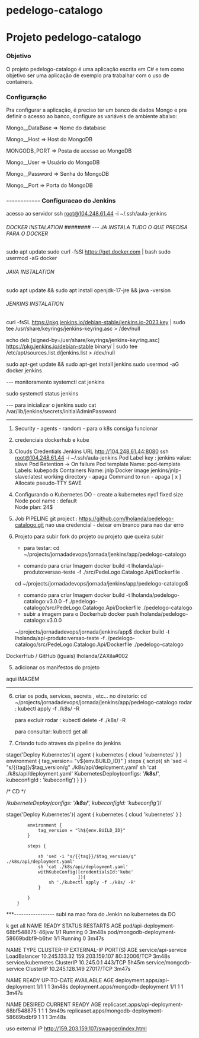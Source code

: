 # pedelogo-catalogo

# Projeto pedelogo-catalogo

### Objetivo
O projeto pedelogo-catalogo é uma aplicação escrita em C# e tem como objetivo ser uma aplicação de exemplo pra trabalhar com o uso de containers.

### Configuração
Pra configurar a aplicação, é preciso ter um banco de dados Mongo e pra definir o acesso ao banco, configure as variáveis de ambiente abaixo:

Mongo__DataBase => Nome do database

Mongo__Host => Host do MongoDB

MONGODB_PORT => Posta de acesso ao MongoDB

Mongo__User => Usuário do MongoDB

Mongo__Password => Senha do MongoDB

Mongo__Port => Porta do MongoDB

### ------------ Configuracao do Jenkins

acesso ao servidor
ssh root@104.248.61.44 -i ~/.ssh/aula-jenkins

###### DOCKER INSTALATION ######## --- JA INSTALA TUDO O QUE PRECISA PARA O DOCKER

sudo apt update
sudo curl -fsSl https://get.docker.com | bash 
sudo usermod -aG docker 

###### JAVA INSTALATION ########

sudo apt update && sudo apt install openjdk-17-jre && java -version

###### JENKINS INSTALATION ########

curl -fsSL https://pkg.jenkins.io/debian-stable/jenkins.io-2023.key | sudo tee /usr/share/keyrings/jenkins-keyring.asc > /dev/null

echo deb [signed-by=/usr/share/keyrings/jenkins-keyring.asc] https://pkg.jenkins.io/debian-stable binary/ | sudo tee /etc/apt/sources.list.d/jenkins.list > /dev/null

sudo apt-get update && sudo apt-get install jenkins
sudo usermod -aG docker jenkins

--- monitoramento 
systemctl cat jenkins

sudo systemctl status jenkins

--- para inicializar o jenkins 
sudo cat /var/lib/jenkins/secrets/initialAdminPassword

-----------------------------------------------------------

1) Security -
    agents - random - para o k8s consiga funcionar 
2) credenciais
    dockerhub e kube
3) Clouds
    Credentials
    Jenkins URL http://104.248.61.44:8080  ssh root@104.248.61.44 -i ~/.ssh/aula-jenkins
    Pod Label 
        key : jenkins
        value: slave
        Pod Retention -> On failure
        Pod template
            Name: pod-template
            Labels: kubepods
            Containers
                Name: jnlp
                Docker image
                    jenkins/jnlp-slave:latest
                    working directory - apaga
                    Command to run - apaga
                    [ x ] Allocate pseudo-TTY
        SAVE

4) Configurando o Kubernetes
 DO - create a kubernetes
 nyc1
 fixed size
 Node pool name : default  
 Node plan: 24$

5) Job
PIPELINE
git project : https://github.com/lholanda/pedelogo-catalogo.git
nao usa credencial - deixar em branco para nao dar erro

5) Projeto para subir
    fork do projeto ou projeto que queira subir

    * para testar:
    cd ~/projects/jornadadevops/jornada/jenkins/app/pedelogo-catalogo

    * comando para criar Imagem
    docker build -t lholanda/api-produto:versao-teste -f ./src/PedeLogo.Catalogo.Api/Dockerfile .
    
    cd ~/projects/jornadadevops/jornada/jenkins/app/pedelogo-catalogo$
    * comando para criar Imagem
    docker build -t lholanda/pedelogo-catalogo:v3.0.0 -f ./pedelogo-catalogo/src/PedeLogo.Catalogo.Api/Dockerfile ./pedelogo-catalogo
    * subir a imagem para o Dockerhub
    docker push lholanda/pedelogo-catalogo:v3.0.0

    ~/projects/jornadadevops/jornada/jenkins/app$ 
    docker build -t lholanda/api-produto:versao-teste -f ./pedelogo-catalogo/src/PedeLogo.Catalogo.Api/Dockerfile ./pedelogo-catalogo

DockerHub / GitHub (iguais)
lholanda/ZAXila#002

5) adicionar os manifestos do projeto


aqui IMAGEM
***********************************************

6) criar os pods, services, secrets , etc...
    no diretorio:
        cd ~/projects/jornadadevops/jornada/jenkins/app/pedelogo-catalogo
    rodar :
        kubectl apply -f ./k8s/ -R

    para excluir rodar :
        kubectl delete -f ./k8s/ -R

    para consultar:
        kubectl get all

7) Criando tudo atraves da pipeline do jenkins



stage('Deploy Kubernetes'){
            agent {
                kubernetes {
                    cloud 'kubernetes'
                }
            }
            environment {
                tag_version= "v${env.BUILD_ID}"
            }
            steps {
                script{
                    sh 'sed -i "s/{{tag}}/$tag_version/g" ./k8s/api/deployment.yaml'
                    sh 'cat ./k8s/api/deployment.yaml'
                    KubernetesDeploy(configs: '**/k8s/**', kubeconfigId : 'kubeconfig')
                }
            }
        }



/* CD */

/*kuberneteDeploy(configs: '**/k8s/**', kubeconfigId: 'kubeconfig')*/



stage('Deploy Kubernetes'){
            agent {
                kubernetes {
                    cloud 'kubernetes'
                }
            }

            environment {
                tag_version = "lh${env.BUILD_ID}"
            }

            steps {
                
                sh 'sed -i "s/{{tag}}/$tag_version/g" ./k8s/api/deployment.yaml'
                sh 'cat ./k8s/api/deployment.yaml'
                withKubeConfig([credentialsId:'kube'
                               ]){
                    sh './kubectl apply -f ./k8s/ -R'
                }
                
            }
        }

***----------------- subi na mao fora do Jenkin no kubernetes da DO

k get all
NAME                                      READY   STATUS    RESTARTS   AGE
pod/api-deployment-68bf548875-46jvw       1/1     Running   0          3m48s
pod/mongodb-deployment-58669bdbf9-b6tvr   1/1     Running   0          3m47s

NAME                      TYPE           CLUSTER-IP       EXTERNAL-IP       PORT(S)        AGE
service/api-service       LoadBalancer   10.245.133.32    159.203.159.107   80:32006/TCP   3m48s
service/kubernetes        ClusterIP      10.245.0.1       <none>            443/TCP        5h45m
service/mongodb-service   ClusterIP      10.245.128.149   <none>            27017/TCP      3m47s

NAME                                 READY   UP-TO-DATE   AVAILABLE   AGE
deployment.apps/api-deployment       1/1     1            1           3m48s
deployment.apps/mongodb-deployment   1/1     1            1           3m47s

NAME                                            DESIRED   CURRENT   READY   AGE
replicaset.apps/api-deployment-68bf548875       1         1         1       3m49s
replicaset.apps/mongodb-deployment-58669bdbf9   1         1         1       3m48s

uso external IP 
http://159.203.159.107/swagger/index.html
